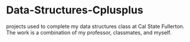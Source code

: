 # Data-Structures-Cplusplus

projects used to complete my data structures class at Cal State Fullerton. The work is a combination of my professor, classmates, and myself.
